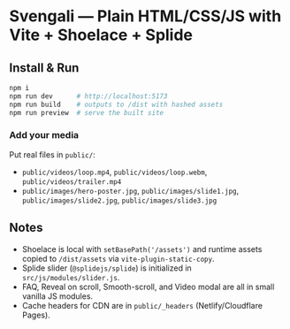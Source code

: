 # Svengali — Plain HTML/CSS/JS with Vite + Shoelace + Splide

## Install & Run
```bash
npm i
npm run dev      # http://localhost:5173
npm run build    # outputs to /dist with hashed assets
npm run preview  # serve the built site
```

### Add your media
Put real files in `public/`:
- `public/videos/loop.mp4`, `public/videos/loop.webm`, `public/videos/trailer.mp4`
- `public/images/hero-poster.jpg`, `public/images/slide1.jpg`, `public/images/slide2.jpg`, `public/images/slide3.jpg`

## Notes
- Shoelace is local with `setBasePath('/assets')` and runtime assets copied to `/dist/assets` via `vite-plugin-static-copy`.
- Splide slider (`@splidejs/splide`) is initialized in `src/js/modules/slider.js`.
- FAQ, Reveal on scroll, Smooth-scroll, and Video modal are all in small vanilla JS modules.
- Cache headers for CDN are in `public/_headers` (Netlify/Cloudflare Pages).
